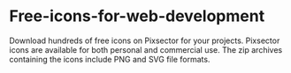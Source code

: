# Free-icons-for-web-development
Download hundreds of free icons on Pixsector for your projects. Pixsector icons are available for both personal and commercial use. The zip archives containing the icons include PNG and SVG file formats.
